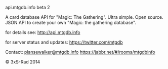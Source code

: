 api.mtgdb.info beta 2

A card database API for "Magic: The Gathering". Ultra simple. Open source. JSON API to create your own "Magic: the gathering database".

for details see: 
http://api.mtgdb.info 

for server status and updates: 
https://twitter.com/mtgdb

Contact: 
plansewalker@mtgdb.info
https://jabbr.net/#/rooms/mtgdbinfo

© 3xS-Rad 2014